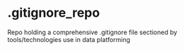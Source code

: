 # .gitignore_repo
Repo holding a comprehensive .gitignore file sectioned by tools/technologies use in data platforming
